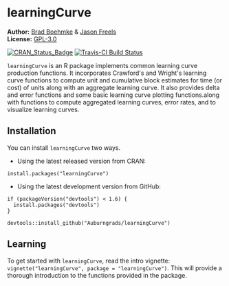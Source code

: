 
<!-- README.md is generated from README.Rmd. Please edit that file -->
learningCurve
=============

**Author:** [Brad Boehmke](http://bradleyboehmke.github.io/) & [Jason Freels](https://github.com/Auburngrads)<br/> **License:** [GPL-3.0](https://opensource.org/licenses/GPL-3.0)

[![CRAN\_Status\_Badge](http://www.r-pkg.org/badges/version/learningCurve)](https://cran.r-project.org/package=learningCurve) [![Travis-CI Build Status](https://travis-ci.org/bradleyboehmke/learningCurve.svg?branch=master)](https://travis-ci.org/bradleyboehmke/learningCurve)

`learningCurve` is an R package implements common learning curve production functions. It incorporates Crawford's and Wright's learning curve functions to compute unit and cumulative block estimates for time (or cost) of units along with an aggregate learning curve. It also provides delta and error functions and some basic learning curve plotting functions.along with functions to compute aggregated learning curves, error rates, and to visualize learning curves.

Installation
------------

You can install `learningCurve` two ways.

-   Using the latest released version from CRAN:

<!-- -->

    install.packages("learningCurve")

-   Using the latest development version from GitHub:

<!-- -->

    if (packageVersion("devtools") < 1.6) {
      install.packages("devtools")
    }

    devtools::install_github("Auburngrads/learningCurve")

Learning
--------

To get started with `learningCurve`, read the intro vignette: `vignette("learningCurve", package = "learningCurve")`. This will provide a thorough introduction to the functions provided in the package.
